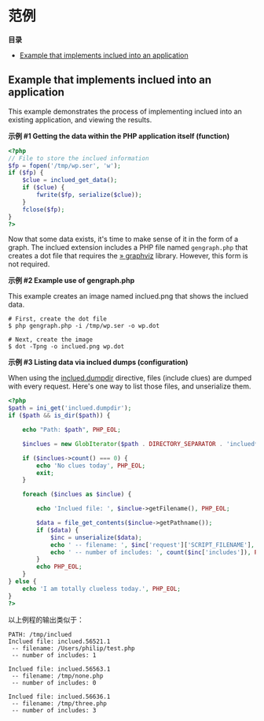范例
====

**目录**

-   [Example that implements inclued into an
    application](/inclued/examples.html#Example%20that%20implements%20inclued%20into%20an%20application)

Example that implements inclued into an application
---------------------------------------------------

This example demonstrates the process of implementing inclued into an
existing application, and viewing the results.

**示例 \#1 Getting the data within the PHP application itself
(function)**

``` php
<?php
// File to store the inclued information
$fp = fopen('/tmp/wp.ser', 'w');
if ($fp) {
    $clue = inclued_get_data();
    if ($clue) {
        fwrite($fp, serialize($clue));
    }
    fclose($fp);
}
?>
```

Now that some data exists, it's time to make sense of it in the form of
a graph. The inclued extension includes a PHP file named `gengraph.php`
that creates a dot file that requires the
<a href="http://www.graphviz.org/" class="link external">» graphviz</a>
library. However, this form is not required.

**示例 \#2 Example use of gengraph.php**

This example creates an image named inclued.png that shows the inclued
data.

``` shell
# First, create the dot file
$ php gengraph.php -i /tmp/wp.ser -o wp.dot

# Next, create the image
$ dot -Tpng -o inclued.png wp.dot
```

**示例 \#3 Listing data via inclued dumps (configuration)**

When using the
<a href="/inclued/setup.html#" class="link">inclued.dumpdir</a>
directive, files (include clues) are dumped with every request. Here's
one way to list those files, and <span
class="function">unserialize</span> them.

``` php
<?php
$path = ini_get('inclued.dumpdir');
if ($path && is_dir($path)) {

    echo "Path: $path", PHP_EOL;

    $inclues = new GlobIterator($path . DIRECTORY_SEPARATOR . 'inclued*');

    if ($inclues->count() === 0) {
        echo 'No clues today', PHP_EOL;
        exit;
    }

    foreach ($inclues as $inclue) {

        echo 'Inclued file: ', $inclue->getFilename(), PHP_EOL;

        $data = file_get_contents($inclue->getPathname());
        if ($data) {
            $inc = unserialize($data);
            echo ' -- filename: ', $inc['request']['SCRIPT_FILENAME'], PHP_EOL;
            echo ' -- number of includes: ', count($inc['includes']), PHP_EOL;
        }
        echo PHP_EOL;
    }
} else {
    echo 'I am totally clueless today.', PHP_EOL;
}
?>
```

以上例程的输出类似于：

    PATH: /tmp/inclued
    Inclued file: inclued.56521.1
     -- filename: /Users/philip/test.php
     -- number of includes: 1

    Inclued file: inclued.56563.1
     -- filename: /tmp/none.php
     -- number of includes: 0

    Inclued file: inclued.56636.1
     -- filename: /tmp/three.php
     -- number of includes: 3
